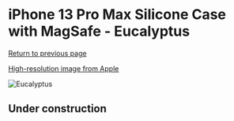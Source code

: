 # iPhone 13 Pro Max Silicone Case with MagSafe - Eucalyptus

[Return to previous page](/iphone_13)

[High-resolution image from Apple](https://store.storeimages.cdn-apple.com/8756/as-images.apple.com/is/MN6C3?wid=4500&hei=4500&fmt=png)

<div style="width: 500px"><img src="/everyphone/MN6C3.png" alt="Eucalyptus"></div>

## Under construction
